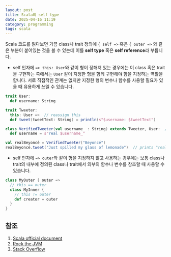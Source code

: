 ```yaml
---
layout: post
title: Scala의 self type
date: 2025-04-16 11:19
category: programming
tags: scala
---
```


Scala 코드를 읽다보면 가끔 class나 trait 정의에  `{ self =>` 혹은 `{ outer =>` 와 같은 부분이 붙어있는 것을 볼 수 있는데 이를 **self type** 혹은 **self reference**라 부릅니다.

* self 인자에 `=> this: User`와 같이 형이 정해져 있는 경우에는 이 class 혹은 trait을 구현하는 쪽에서는 `User` 같이 지정한 형을 함께 구현해야 함을 지정하는 역할을 합니다. 서로 직접적인 관계는 없지만 지정한 형의 변수나 함수를 사용할 필요가 있을 때 유용하게 쓰일 수 있습니다.

``` scala
trait User:
  def username: String

trait Tweeter:
  this: User =>  // reassign this
  def tweet(tweetText: String) = println(s"$username: $tweetText")

class VerifiedTweeter(val username_ : String) extends Tweeter, User:  // We mixin User because Tweeter required it
  def username = s"real $username_"

val realBeyoncé = VerifiedTweeter("Beyoncé")
realBeyoncé.tweet("Just spilled my glass of lemonade")  // prints "real Beyoncé: Just spilled my glass of lemonade"
```

* self 인자에 `=> outer`와 같이 형을 지정하지 않고 사용하는 경우에는 보통 class나 trait의 내부에 정의된 class나 trait에서 외부의 함수나 변수를 참조할 때 사용할 수 있습니다. 

``` scala
class MyOuter { outer =>
  // this == outer
  class MyInner {
    // this != outer
    def creator = outer
  }
}
```

## 참조
1. [Scala official document](https://docs.scala-lang.org/tour/self-types.html)
1. [Rock the JVM](https://rockthejvm.com/articles/self-types-in-scala-overview)
1. [Stack Overflow](https://stackoverflow.com/questions/11666374/scala-outer-syntax)
